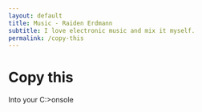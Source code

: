 ```yaml
---
layout: default
title: Music - Raiden Erdmann
subtitle: I love electronic music and mix it myself.
permalink: /copy-this
---
```

# Copy this
<div id='content'></div>
<p>Into your C:>onsole</p>
<script>
  async function onLoad() { $("#content").append(new URLSearchParams(location.search).get("id")); }
</script>
